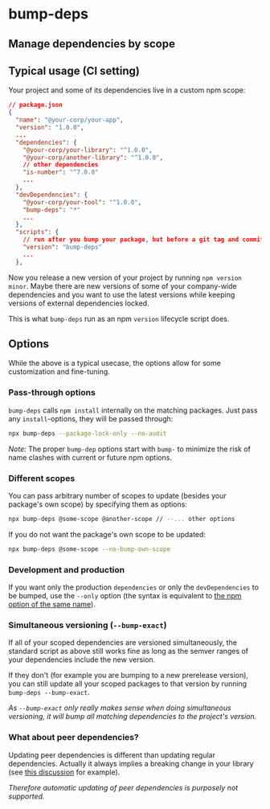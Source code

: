 # bump-deps

## Manage dependencies by scope

## Typical usage (CI setting)

Your project and some of its dependencies live in a custom npm scope:

```json
// package.json
{
  "name": "@your-corp/your-app",
  "version": "1.0.0",
  ...
  "dependencies": {
    "@your-corp/your-library": "^1.0.0",
    "@your-corp/another-library": "^1.0.0",
    // other dependencies
    "is-number": "^7.0.0"
    ...
  },
  "devDependencies": {
    "@your-corp/your-tool": "^1.0.0",
    "bump-deps": "*"
    ...
  },
  "scripts": {
    // run after you bump your package, but before a git tag and commit
    "version": "bump-deps"
    ...
  },
```

Now you release a new version of your project by running `npm version minor`.
Maybe there are new versions of some of your company-wide dependencies and you want to use the latest versions while keeping versions of external dependencies locked.

This is what `bump-deps` run as an npm `version` lifecycle script does.

## Options

While the above is a typical usecase, the options allow for some customization and fine-tuning.

### Pass-through options

`bump-deps` calls `npm install` internally on the matching packages. Just pass any `install`-options, they will be passed through:

```sh
npx bump-deps --package-lock-only --no-audit
```

_Note:_ The proper `bump-dep` options start with `bump-` to minimize the risk of name clashes with current or future npm options.

### Different scopes

You can pass arbitrary number of scopes to update (besides your package's own scope) by specifying them as options:

```sh
npx bump-deps @some-scope @another-scope // --... other options
```

If you do not want the package's own scope to be updated:

```sh
npx bump-deps @some-scope --no-bump-own-scope
```

### Development and production

If you want only the production `dependencies` or only the `devDependencies` to be bumped, use the `--only` option (the syntax is equivalent to [the npm option of the same name](https://docs.npmjs.com/misc/config#only)).

### Simultaneous versioning (`--bump-exact`)

If all of your scoped dependencies are versioned simultaneously, the standard script as above still works fine as long as the semver ranges of your dependencies include the new version.

If they don't (for example you are bumping to a new prerelease version), you can still update all your scoped packages to that version by running `bump-deps --bump-exact`.

_As `--bump-exact` only really makes sense when doing simultaneous versioning, it will bump all matching dependencies to the project's version._

### What about peer dependencies?

Updating peer dependencies is different than updating regular dependencies. Actually it always implies a breaking change in your library (see [this discussion](https://github.com/semver/semver/issues/502) for example).

_Therefore automatic updating of peer dependencies is purposely not supported._
